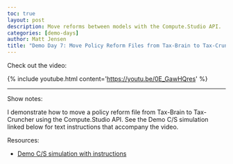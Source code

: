 ```yaml
---
toc: true
layout: post
description: Move reforms between models with the Compute.Studio API.
categories: [demo-days]
author: Matt Jensen
title: "Demo Day 7: Move Policy Reform Files from Tax-Brain to Tax-Cruncher"
---
```


Check out the video:

{% include youtube.html content='https://youtu.be/0E_GawHQres' %}

------

Show notes: 

I demonstrate how to move a policy reform file from Tax-Brain to Tax-Cruncher using the Compute.Studio API. 
See the Demo C/S simulation linked below for text instructions that accompany the video. 

Resources: 

* [Demo C/S simulation with instructions](https://compute.studio/PSLmodels/Tax-Brain/49779/)
